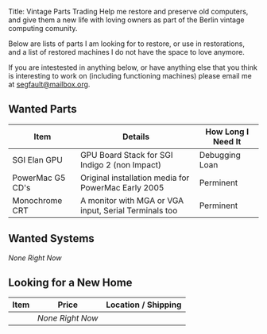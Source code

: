 Title: Vintage Parts Trading
Help me restore and preserve old computers, and give them a new life with loving owners as part of the Berlin vintage computing comunity.

Below are lists of parts I am looking for to restore, or use in restorations, and a list of restored machines I do not have the space to love anymore.

If you are intestested in anything below, or have anything else that you think is interesting to work on (including functioning machines) please email me at [segfault@mailbox.org](mailto://segfault@mailbox.org).

Wanted Parts
-------------
| Item | Details | How Long I Need It |
| --- | --- | --- |
| SGI Elan GPU | GPU Board Stack for SGI Indigo 2 (non Impact) | Debugging Loan |
| PowerMac G5 CD's | Original installation media for PowerMac Early 2005 | Perminent |
| Monochrome CRT   | A monitor with MGA or VGA input, Serial Terminals too | Perminent |

Wanted Systems
--------------
*None Right Now*


Looking for a New Home
---------------------
| Item | Price | Location / Shipping |
| --- | --- | --- |
|  | *None Right Now* |  |

